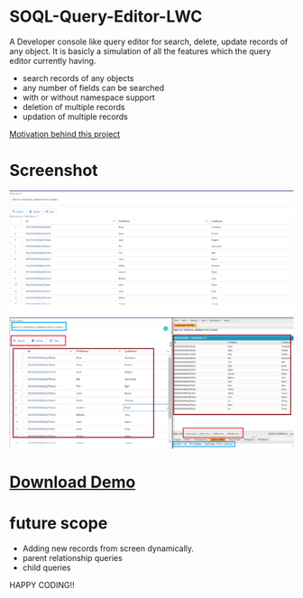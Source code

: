 # SOQL-Query-Editor-LWC

A Developer console like query editor for search, delete, update records of any object. It is basicly a simulation of all the features which the query editor currently having.

- search records of any objects
- any number of fields can be searched
- with or without namespace support
- deletion of multiple records
- updation of multiple records

[Motivation behind this project](https://medium.com/elevate-salesforce/salesforce-developer-console-developing-query-editor-using-lwc-in-30-min-d1f5b6f88594)

# Screenshot
![screenshot](https://github.com/vimaltiwari2612/SOQL-Query-Editor-LWC/blob/main/1.PNG)
![screenshot](https://github.com/vimaltiwari2612/SOQL-Query-Editor-LWC/blob/main/2.PNG)

# [Download Demo](https://github.com/vimaltiwari2612/SOQL-Query-Editor-LWC/blob/main/demo.mp4?raw=true)

# future scope

- Adding new records from screen dynamically.
- parent relationship queries
- child queries

HAPPY CODING!!
